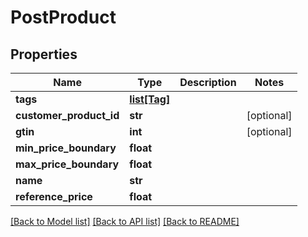# PostProduct

## Properties
Name | Type | Description | Notes
------------ | ------------- | ------------- | -------------
**tags** | [**list[Tag]**](Tag.md) |  | 
**customer_product_id** | **str** |  | [optional] 
**gtin** | **int** |  | [optional] 
**min_price_boundary** | **float** |  | 
**max_price_boundary** | **float** |  | 
**name** | **str** |  | 
**reference_price** | **float** |  | 

[[Back to Model list]](../README.md#documentation-for-models) [[Back to API list]](../README.md#documentation-for-api-endpoints) [[Back to README]](../README.md)


